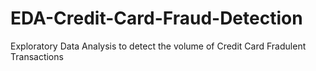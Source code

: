# EDA-Credit-Card-Fraud-Detection
Exploratory Data Analysis to detect the volume of Credit Card Fradulent Transactions 

